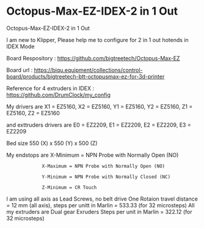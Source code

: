 # Octopus-Max-EZ-IDEX-2 in 1 Out
 Octopus-Max-EZ-IDEX-2 in 1 Out

 I am new to Klipper, Please help me to configure for 2 in 1 out hotends in IDEX Mode

 Board Respository : https://github.com/bigtreetech/Octopus-Max-EZ
 
 Board url : https://biqu.equipment/collections/control-board/products/bigtreetech-btt-octopusmax-ez-for-3d-printer

 Reference for 4 extruders in IDEX : https://github.com/DrumClock/my_config


 My drivers are X1 = EZ5160,
                X2 = EZ5160,
                Y1 = EZ5160,
                Y2 = EZ5160,
                Z1 = EZ5160,
                Z2 = EZ5160

 and exttruders drivers are E0 = EZ2209,
                            E1 = EZ2209,
                            E2 = EZ2209,
                            E3 = EZ2209

 Bed size 550 (X) x 550 (Y) x 500 (Z)

 My endstops are X-Minimum = NPN Probe with Normally Open (NO)
 
                 X-Maximum = NPN Probe with Normally Open (NO)
				 
                 Y-Minimum = NPN Probe with Normally Closed (NC)
				 
                 Z-Minimum = CR Touch

I am using all axis as Lead Screws, no belt drive
One Rotaion travel distance = 12 mm (all axis), steps per unitt in Marlin = 533.33 (for 32 microsteps)
All my extruders are Dual gear Exruders Steps per unit in Marlin = 322.12 (for 32 microsteps)



